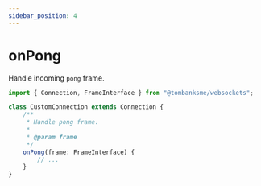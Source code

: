 ```yaml
---
sidebar_position: 4
---
```


# onPong

Handle incoming `pong` frame.

```typescript title='/src/CustomConnection.ts'
import { Connection, FrameInterface } from "@tombanksme/websockets";

class CustomConnection extends Connection {
    /**
     * Handle pong frame.
     *
     * @param frame
     */
    onPong(frame: FrameInterface) {
        // ...
    }
}
```
